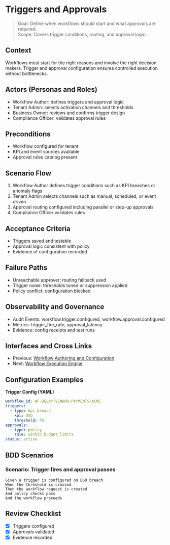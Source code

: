 # Triggers and Approvals

> Goal: Define when workflows should start and what approvals are required.  
> Scope: Covers trigger conditions, routing, and approval logic.

## Context
Workflows must start for the right reasons and involve the right decision makers. Trigger and approval configuration ensures controlled execution without bottlenecks.

## Actors (Personas and Roles)
- Workflow Author: defines triggers and approval logic  
- Tenant Admin: selects activation channels and thresholds  
- Business Owner: reviews and confirms trigger design  
- Compliance Officer: validates approval rules

## Preconditions
- Workflow configured for tenant  
- KPI and event sources available  
- Approval rules catalog present

## Scenario Flow
1. Workflow Author defines trigger conditions such as KPI breaches or anomaly flags  
2. Tenant Admin selects channels such as manual, scheduled, or event driven  
3. Approval routing configured including parallel or step-up approvals  
4. Compliance Officer validates rules

## Acceptance Criteria
- Triggers saved and testable  
- Approval logic consistent with policy  
- Evidence of configuration recorded

## Failure Paths
- Unreachable approver: routing fallback used  
- Trigger noise: thresholds tuned or suppression applied  
- Policy conflict: configuration blocked

## Observability and Governance
- Audit Events: workflow.trigger.configured, workflow.approval.configured  
- Metrics: trigger_fire_rate, approval_latency  
- Evidence: config receipts and test runs

## Interfaces and Cross Links
- Previous: [Workflow Authoring and Configuration](08b-workflow-authoring-configuration.md)  
- Next: [Workflow Execution Engine](08d-workflow-execution-engine.md)

## Configuration Examples

**Trigger Config (YAML)**
```yaml
workflow_id: WF-DELAY-VENDOR-PAYMENTS-ACME
triggers:
  - type: kpi_breach
    kpi: DSO
    threshold: 45
approvals:
  - type: policy
    rule: within_budget_limits
status: active
```

## BDD Scenarios

### Scenario: Trigger fires and approval passes
```gherkin
Given a trigger is configured on DSO breach
When the threshold is crossed
Then the workflow request is created
And policy checks pass
And the workflow proceeds
```

## Review Checklist
- [x] Triggers configured  
- [x] Approvals validated  
- [x] Evidence recorded  
